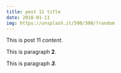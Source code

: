 ```yaml
---
title: post 11 title
date: 2018-01-11
img: https://unsplash.it/500/300/?random
---
```

This is post 11 *content*.

This is paragraph **2**.

This is paragraph ***3***.

